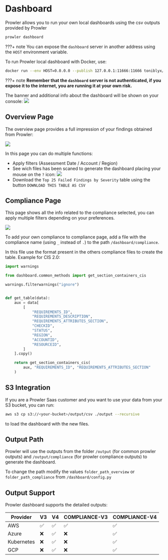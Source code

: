 # Dashboard
Prowler allows you to run your own local dashboards using the csv outputs provided by Prowler

```sh
prowler dashboard
```
???+ note
    You can expose the `dashboard` server in another address using the `HOST` environment variable.
    
To run Prowler local dashboard with Docker, use:

```sh
docker run --env HOST=0.0.0.0 --publish 127.0.0.1:11666:11666 toniblyx/prowler:latest dashboard
```

???+ note
    **Remember that the `dashboard` server is not authenticated, if you expose it to the internet, you are running it at your own risk.**
    
The banner and additional info about the dashboard will be shown on your console:
<img src="../img/dashboard/dashboard-banner.png">

## Overview Page

The overview page provides a full impression of your findings obtained from Prowler:

<img src="../img/dashboard/dashboard-overview.png">

In this page you can do multiple functions:
* Apply filters (Assessment Date / Account / Region)
* See wich files has been scaned to generate the dashboard placing your mouse on the `?` icon:
    <img src="../img/dashboard/dashboard-files-scanned.png">
* Download the `Top 25 Failed Findings by Severity` table using the button `DOWNLOAD THIS TABLE AS CSV`

## Compliance Page

This page shows all the info related to the compliance selected, you can apply multiple filters depending on your preferences.

<img src="../img/dashboard/dashboard-compliance.png">

To add your own compliance to compliance page, add a file with the compliance name (using `_` instead of `.`) to the path `/dashboard/compliance`.

In this file use the format present in the others compliance files to create the table. Example for CIS 2.0:
```python
import warnings

from dashboard.common_methods import get_section_containers_cis

warnings.filterwarnings("ignore")


def get_table(data):
    aux = data[
        [
            "REQUIREMENTS_ID",
            "REQUIREMENTS_DESCRIPTION",
            "REQUIREMENTS_ATTRIBUTES_SECTION",
            "CHECKID",
            "STATUS",
            "REGION",
            "ACCOUNTID",
            "RESOURCEID",
        ]
    ].copy()

    return get_section_containers_cis(
        aux, "REQUIREMENTS_ID", "REQUIREMENTS_ATTRIBUTES_SECTION"
    )

```

## S3 Integration

If you are a Prowler Saas customer and you want to use your data from your S3 bucket, you can run:

```sh
aws s3 cp s3://<your-bucket>/output/csv ./output --recursive
```
to load the dashboard with the new files.

## Output Path

Prowler will use the outputs from the folder `/output` (for common prowler outputs) and `/output/compliance` (for prowler compliance outputs) to generate the dashboard.

To change the path modify the values `folder_path_overview` or `folder_path_compliance` from `/dashboard/config.py`

## Output Support

Prowler dashboard supports the detailed outputs:

| Provider | V3 | V4 | COMPLIANCE-V3 | COMPLIANCE-V4|
|---|---|---|---|---|
| AWS | ✅ | ✅ | ✅ | ✅ |
| Azure | ❌ | ✅ | ❌ | ✅ |
| Kubernetes | ❌ | ✅ | ❌ | ✅ |
| GCP | ❌ | ✅ | ❌ | ✅ |
